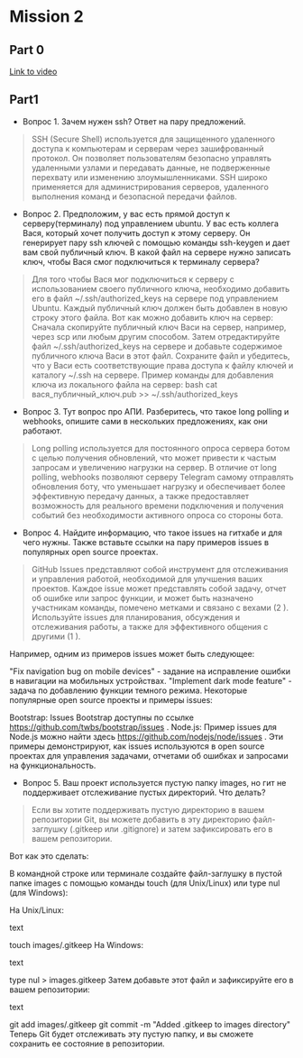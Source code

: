 # Mission 2

## Part 0

[Link to video](https://drive.google.com/file/d/1j2isFBBDt7FLybs0WW-CHypeVD8PPAq4/view?usp=sharing)

## Part1

- Вопрос 1. Зачем нужен ssh? Ответ на пару предложений.	 
> SSH (Secure Shell) используется для защищенного удаленного доступа к компьютерам и серверам через зашифрованный протокол. Он позволяет пользователям безопасно управлять удаленными узлами и передавать данные, не подверженные перехвату или изменению злоумышленниками. SSH широко применяется для администрирования серверов, удаленного выполнения команд и безопасной передачи файлов.
- Вопрос 2. Предположим, у вас есть прямой доступ к серверу(терминалу) под управлением ubuntu. У вас есть коллега Вася, который хочет получить доступ к этому серверу. Он генерирует пару ssh ключей с помощью команды ssh-keygen и дает вам свой публичный ключ. В какой файл на сервере нужно записать ключ, чтобы Вася смог подключиться к терминалу сервера?
	 
> Для того чтобы Вася мог подключиться к серверу с использованием своего публичного ключа, необходимо добавить его в файл ~/.ssh/authorized_keys на сервере под управлением Ubuntu. Каждый публичный ключ должен быть добавлен в новую строку этого файла. Вот как можно добавить ключ на сервер:
Сначала скопируйте публичный ключ Васи на сервер, например, через scp или любым другим способом.
Затем отредактируйте файл ~/.ssh/authorized_keys на сервере и добавьте содержимое публичного ключа Васи в этот файл.
Сохраните файл и убедитесь, что у Васи есть соответствующие права доступа к файлу ключей и каталогу ~/.ssh на сервере.
Пример команды для добавления ключа из локального файла на сервер:
bash
cat вася_публичный_ключ.pub >> ~/.ssh/authorized_keys


- Вопрос 3. Тут вопрос про АПИ. Разберитесь, что такое long polling и webhooks, опишите сами в нескольких предложениях, как они работают.	 
> Long polling используется для постоянного опроса сервера ботом с целью получения обновлений, что может привести к частым запросам и увеличению нагрузки на сервер. В отличие от long polling, webhooks позволяют серверу Telegram самому отправлять обновления боту, что уменьшает нагрузку и обеспечивает более эффективную передачу данных, а также предоставляет возможность для реального времени подключения и получения событий без необходимости активного опроса со стороны бота.
 

- Вопрос 4. Найдите информацию, что такое issues на гитхабе и для чего нужны. Также вставьте ссылки на пару примеров issues в популярных open source проектах.	 
> GitHub Issues представляют собой инструмент для отслеживания и управления работой, необходимой для улучшения ваших проектов. Каждое issue может представлять собой задачу, отчет об ошибке или запрос функции, и может быть назначено участникам команды, помечено метками и связано с вехами (2 ). Используйте issues для планирования, обсуждения и отслеживания работы, а также для эффективного общения с другими (1 ).

Например, одним из примеров issues может быть следующее:

"Fix navigation bug on mobile devices" - задание на исправление ошибки в навигации на мобильных устройствах.
"Implement dark mode feature" - задача по добавлению функции темного режима.
Некоторые популярные open source проекты и примеры issues:

Bootstrap: Issues Bootstrap доступны по ссылке https://github.com/twbs/bootstrap/issues .
Node.js: Пример issues для Node.js можно найти здесь https://github.com/nodejs/node/issues .
Эти примеры демонстрируют, как issues используются в open source проектах для управления задачами, отчетами об ошибках и запросами на функциональность. 

- Вопрос 5. Ваш проект используется пустую папку images, но гит не поддерживает отслеживание пустых директорий. Что делать?	 
> Если вы хотите поддерживать пустую директорию в вашем репозитории Git, вы можете добавить в эту директорию файл-заглушку (.gitkeep или .gitignore) и затем зафиксировать его в вашем репозитории.

Вот как это сделать:

В командной строке или терминале создайте файл-заглушку в пустой папке images с помощью команды touch (для Unix/Linux) или type nul (для Windows):

На Unix/Linux:

text

touch images/.gitkeep
На Windows:

text

type nul > images\.gitkeep
Затем добавьте этот файл и зафиксируйте его в вашем репозитории:

text

git add images/.gitkeep
git commit -m "Added .gitkeep to images directory"
Теперь Git будет отслеживать эту пустую папку, и вы сможете сохранить ее состояние в репозитории.  